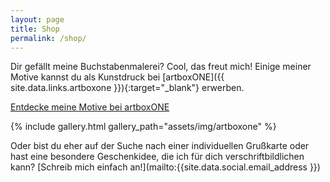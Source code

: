 ```yaml
---
layout: page
title: Shop
permalink: /shop/
---
```


Dir gefällt meine Buchstabenmalerei? Cool, das freut mich!
Einige meiner Motive kannst du als Kunstdruck bei
[artboxONE]({{ site.data.links.artboxone }}){:target="\_blank"} erwerben.

<a class="button" href="{{ site.data.links.artboxone-artist }}" target="_blank">
  <i class="fa fa-shopping-cart fa-fw"></i> Entdecke meine Motive bei artboxONE
</a>

{% include gallery.html gallery_path="assets/img/artboxone" %}

Oder bist du eher auf der Suche nach einer individuellen Grußkarte oder hast
eine besondere Geschenkidee, die ich für dich verschriftbildlichen kann?
[Schreib mich einfach an!](mailto:{{site.data.social.email_address }})
